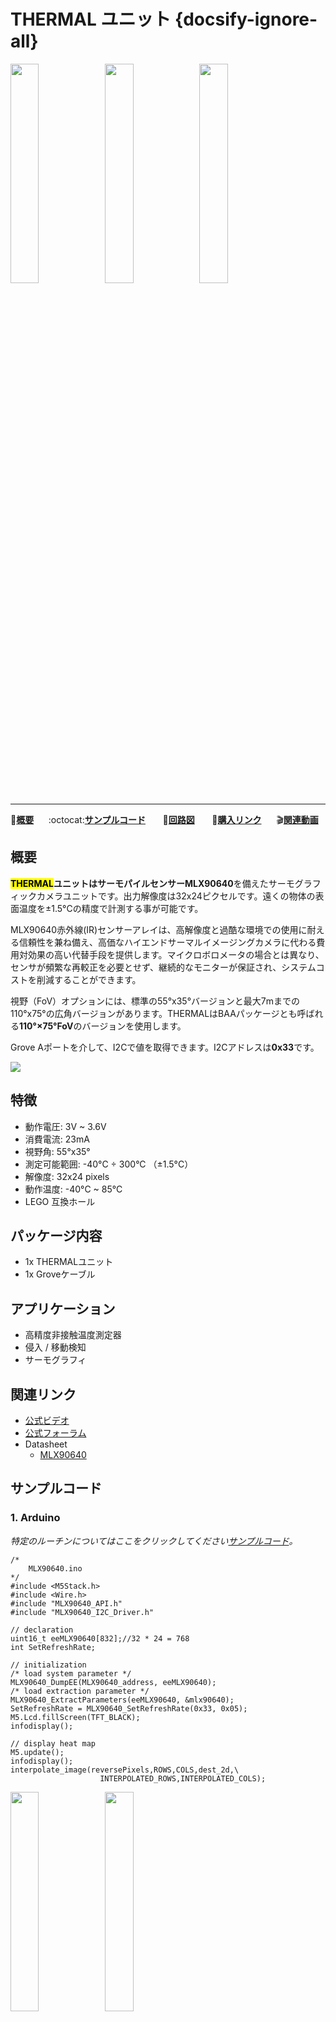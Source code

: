 # THERMAL ユニット {docsify-ignore-all}

<img src="assets/img/product_pics/unit/M5GO_Unit_thermal.png" width="30%" height="30%"><img src="assets/img/product_pics/unit/unit_thermal_grove_a.png" width="30%" height="30%"><img src="assets/img/product_pics/unit/M5GO_Unit_thermal_02.png" width="30%" height="30%">

***

:memo:**[概要](#概要)**&nbsp;&nbsp;&nbsp;&nbsp;&nbsp;&nbsp;:octocat:**[サンプルコード](#サンプルコード)**&nbsp;&nbsp;&nbsp;&nbsp;&nbsp;&nbsp; :electric_plug:**[回路図](#回路図)** &nbsp;&nbsp;&nbsp;&nbsp;&nbsp;&nbsp;🛒**[購入リンク](https://www.aliexpress.com/item/M5Stack-Official-New-Thermal-Camera-MLX90640-with-GROVE-I2C-Compatible-M5GO-FIRE-ESP32-Kit-Mini-Development/32918177644.html)**&nbsp;&nbsp;&nbsp;&nbsp;&nbsp;&nbsp;:clapper:**[関連動画](#関連動画)**

## 概要

**<mark>THERMAL</mark>**ユニットはサーモパイルセンサー**MLX90640**を備えたサーモグラフィックカメラユニットです。出力解像度は32x24ピクセルです。遠くの物体の表面温度を±1.5°Cの精度で計測する事が可能です。

MLX90640赤外線(IR)センサーアレイは、高解像度と過酷な環境での使用に耐える信頼性を兼ね備え、高価なハイエンドサーマルイメージングカメラに代わる費用対効果の高い代替手段を提供します。マイクロボロメータの場合とは異なり、センサが頻繁な再較正を必要とせず、継続的なモニターが保証され、システムコストを削減することができます。

視野（FoV）オプションには、標準の55°x35°バージョンと最大7mまでの110°x75°の広角バージョンがあります。THERMALはBAAパッケージとも呼ばれる**110°×75°FoV**のバージョンを使用します。

Grove Aポートを介して、I2Cで値を取得できます。I2Cアドレスは**0x33**です。

<img src="assets/img/product_pics/unit/thermal/unit_thermal_05.png">

## 特徴

- 動作電圧: 3V ~ 3.6V
- 消費電流: 23mA
- 視野角: 55°x35°
- 測定可能範囲: -40°C ÷ 300°C （±1.5°C）
- 解像度: 32x24 pixels
- 動作温度: -40°C ~ 85°C
- LEGO 互換ホール

## パッケージ内容

- 1x THERMALユニット
- 1x Groveケーブル

## アプリケーション

- 高精度非接触温度測定器
- 侵入 / 移動検知
- サーモグラフィ

## 関連リンク

- [公式ビデオ](https://www.youtube.com/channel/UCozgFVglWYQXbvTmGyS739w)
- [公式フォーラム](http://forum.m5stack.com/)
- Datasheet
  - [MLX90640](https://www.melexis.com/-/media/files/documents/datasheets/mlx90640-datasheet-melexis.pdf)

## サンプルコード

### 1. Arduino

*特定のルーチンについてはここをクリックしてください[サンプルコード](https://github.com/m5stack/M5-ProductExampleCodes/tree/master/Unit/THERMAL/Arduino)。*

```clike
/*
    MLX90640.ino
*/
#include <M5Stack.h>
#include <Wire.h>
#include "MLX90640_API.h"
#include "MLX90640_I2C_Driver.h"

// declaration
uint16_t eeMLX90640[832];//32 * 24 = 768
int SetRefreshRate;

// initialization
/* load system parameter */
MLX90640_DumpEE(MLX90640_address, eeMLX90640);
/* load extraction parameter */
MLX90640_ExtractParameters(eeMLX90640, &mlx90640);
SetRefreshRate = MLX90640_SetRefreshRate(0x33, 0x05);
M5.Lcd.fillScreen(TFT_BLACK);
infodisplay();

// display heat map
M5.update();
infodisplay();
interpolate_image(reversePixels,ROWS,COLS,dest_2d,\
                    INTERPOLATED_ROWS,INTERPOLATED_COLS);
```

<img src="assets/img/product_pics/unit/M5GO_Unit_thermal_03.png" width="30%" height="30%"><img src="assets/img/product_pics/unit/M5GO_Unit_thermal_04.png" width="30%" height="30%">

## 回路図

<img src="assets/img/product_pics/unit/thermal_sch.JPG">

### ピンマップ

<table>
 <tr><td>M5Core(GROVE A)</td><td>GPIO22</td><td>GPIO21</td><td>5V</td><td>GND</td></tr>
 <tr><td>THERMAL Unit</td><td>SCL</td><td>SDA</td><td>5V</td><td>GND</td></tr>
</table>

## 関連動画

**THERMALの作品**

<video width="500" controls>
    <source src="https://m5stack.oss-cn-shenzhen.aliyuncs.com/video/Blog/Twitch201811/Infrared%20Thermal%20Imaging.mp4" type="video/mp4">
</video>